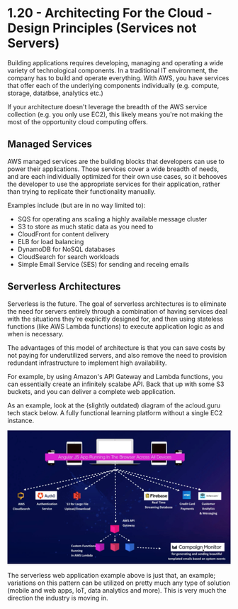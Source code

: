 # 1.20 - Architecting For the Cloud - Design Principles (Services not Servers)

Building applications requires developing, managing and operating a wide variety of technological components. In a traditional IT environment, the company has to build and operate everything. With AWS, you have services that offer each of the underlying components individually (e.g. compute, storage, datatbse, analytics etc.)

If your architecture doesn't leverage the breadth of the AWS service collection (e.g. you only use EC2), this likely means you're not making the most of the opportunity cloud computing offers.

## Managed Services

AWS managed services are the building blocks that developers can use to power their applications. Those services cover a wide breadth of needs, and are each individually optimized for their own use cases, so it behooves the developer to use the appropriate services for their application, rather than trying to replicate their functionality manually.

Examples include (but are in no way limited to):
* SQS for operating ans scaling a highly available message cluster
* S3 to store as much static data as you need to
* CloudFront for content delivery
* ELB for load balancing
* DynamoDB for NoSQL databases
* CloudSearch for search workloads
* Simple Email Service (SES) for sending and receing emails

## Serverless Architectures

Serverless is the future. The goal of serverless architectures is to eliminate the need for servers entirely through a combination of having services deal with the situations they're explicitly designed for, and then using stateless functions (like AWS Lambda functions) to execute application logic as and when is necessary.

The advantages of this model of architecture is that you can save costs by not paying for underutilized servers, and also remove the need to provision redundant infrastructure to implement high availability.

For example, by using Amazon's API Gateway and Lambda functions, you can essentially create an infinitely scalabe API. Back that up with some S3 buckets, and you can deliver a complete web application.

As an example, look at the (slightly outdated) diagram of the acloud.guru tech stack below. A fully functional learning platform without a single EC2 instance.

![9069acef.png](attachments/bab2df1c.png)

The serverless web application example above is just that, an example; variations on this pattern can be utilized on pretty much any type of solution (mobile and web apps, IoT, data analytics and more). This is very much the direction the industry is moving in.